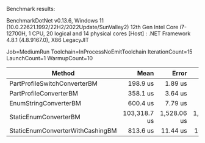 Benchmark results:

BenchmarkDotNet v0.13.6, Windows 11 (10.0.22621.1992/22H2/2022Update/SunValley2)
12th Gen Intel Core i7-12700H, 1 CPU, 20 logical and 14 physical cores
  [Host] : .NET Framework 4.8.1 (4.8.9167.0), X86 LegacyJIT

Job=MediumRun  Toolchain=InProcessNoEmitToolchain  IterationCount=15
LaunchCount=1  WarmupCount=10

|                           Method |         Mean |       Error |      StdDev |
|--------------------------------- |-------------:|------------:|------------:|
|     PartProfileSwitchConverterBM |     198.9 us |     1.89 us |     1.76 us |
|           PartProfileConverterBM |     358.1 us |     3.64 us |     3.23 us |
|            EnumStringConverterBM |     600.4 us |     7.79 us |     7.29 us |
|            StaticEnumConverterBM | 103,318.7 us | 1,528.06 us | 1,429.35 us |
| StaticEnumConverterWithCashingBM |     813.6 us |    11.44 us |    10.70 us |

